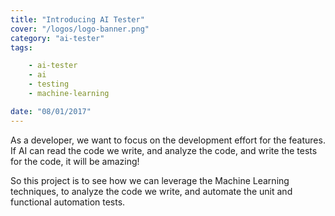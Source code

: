 ```yaml
---
title: "Introducing AI Tester"
cover: "/logos/logo-banner.png"
category: "ai-tester"
tags:

    - ai-tester
    - ai
    - testing
    - machine-learning

date: "08/01/2017"
---
```


As a developer, we want to focus on the development effort for the features.  If AI can read the code we write, and analyze the code, and write the tests for the code, it will be amazing!

So this project is to see how we can leverage the Machine Learning techniques, to analyze the code we write, and automate the unit and functional automation tests.
